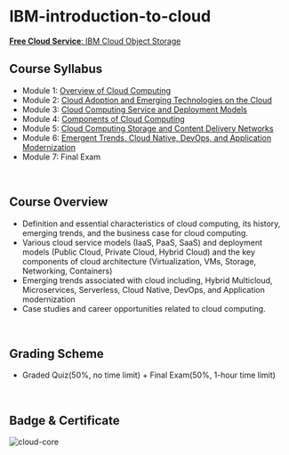 # IBM-introduction-to-cloud

[__Free Cloud Service__: IBM Cloud Object Storage](https://cocl.us/objectstorage_cc_cc0101en)

## Course Syllabus
- Module 1: [Overview of Cloud Computing](./1_Overview.md)
- Module 2: [Cloud Adoption and Emerging Technologies on the Cloud](./2_Cloud_Adoption.md)
- Module 3: [Cloud Computing Service and Deployment Models](./3_Service_and_Deployment_Models.md)
- Module 4: [Components of Cloud Computing](./4_Components.md)
- Module 5: [Cloud Computing Storage and Content Delivery Networks](./5_Storage_and_Content_Delivery_Networks.md)
- Module 6: [Emergent Trends, Cloud Native, DevOps, and Application Modernization](./6_Emergent_Trends.md)
- Module 7: Final Exam
<br>

## Course Overview
- Definition and essential characteristics of cloud computing, its history, emerging trends, and the business case for cloud computing. 
- Various cloud service models (IaaS, PaaS, SaaS) and deployment models (Public Cloud, Private Cloud, Hybrid Cloud) and the key components of cloud architecture (Virtualization, VMs, Storage, Networking, Containers)
- Emerging trends associated with cloud including, Hybrid Multicloud, Microservices, Serverless, Cloud Native, DevOps, and Application modernization
-  Case studies and career opportunities related to cloud computing.
<br>

## Grading Scheme
- Graded Quiz(50%, no time limit) + Final Exam(50%, 1-hour time limit)
<br>

## Badge & Certificate
![cloud-core](https://user-images.githubusercontent.com/29455975/185416204-a78604f6-8c72-4059-b93a-2fbc1f7394b8.png)
